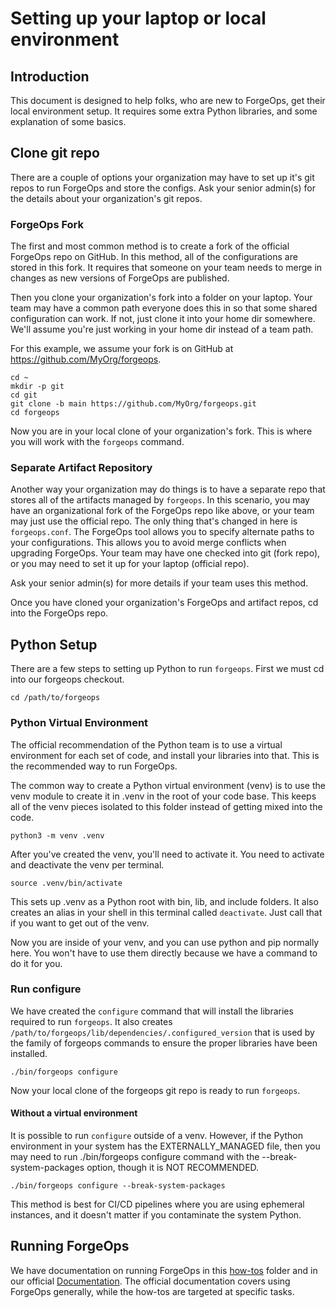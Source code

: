 # Setting up your laptop or local environment

## Introduction

This document is designed to help folks, who are new to ForgeOps, get their
local environment setup. It requires some extra Python libraries, and some
explanation of some basics.

## Clone git repo

There are a couple of options your organization may have to set up it's git
repos to run ForgeOps and store the configs. Ask your senior admin(s) for the
details about your organization's git repos.

### ForgeOps Fork

The first and most common method is to create a fork of the official ForgeOps
repo on GitHub. In this method, all of the configurations are stored in this
fork. It requires that someone on your team needs to merge in changes as new
versions of ForgeOps are published.

Then you clone your organization's fork into a folder on your laptop. Your team
may have a common path everyone does this in so that some shared configuration
can work. If not, just clone it into your home dir somewhere. We'll assume
you're just working in your home dir instead of a team path.

For this example, we assume your fork is on GitHub at https://github.com/MyOrg/forgeops.

```
cd ~
mkdir -p git
cd git
git clone -b main https://github.com/MyOrg/forgeops.git
cd forgeops
```

Now you are in your local clone of your organization's fork. This is where you
will work with the `forgeops` command.

### Separate Artifact Repository

Another way your organization may do things is to have a separate repo that
stores all of the artifacts managed by `forgeops`. In this scenario, you may
have an organizational fork of the ForgeOps repo like above, or your team may
just use the official repo. The only thing that's changed in here is
`forgeops.conf`. The ForgeOps tool allows you to specify alternate paths to
your configurations. This allows you to avoid merge conflicts when upgrading
ForgeOps. Your team may have one checked into git (fork repo), or you may need
to set it up for your laptop (official repo).

Ask your senior admin(s) for more details if your team uses this method.

Once you have cloned your organization's ForgeOps and artifact repos, cd into
the ForgeOps repo.

## Python Setup

There are a few steps to setting up Python to run `forgeops`. First we must cd
into our forgeops checkout.

`cd /path/to/forgeops`

### Python Virtual Environment

The official recommendation of the Python team is to use a virtual environment
for each set of code, and install your libraries into that. This is the
recommended way to run ForgeOps.

The common way to create a Python virtual environment (venv) is to use the venv
module to create it in .venv in the root of your code base. This keeps all of
the venv pieces isolated to this folder instead of getting mixed into the code.

`python3 -m venv .venv`

After you've created the venv, you'll need to activate it. You need to activate
and deactivate the venv per terminal.

`source .venv/bin/activate`

This sets up .venv as a Python root with bin, lib, and include folders. It also
creates an alias in your shell in this terminal called `deactivate`. Just call
that if you want to get out of the venv.

Now you are inside of your venv, and you can use python and pip normally here.
You won't have to use them directly because we have a command to do it for you.

### Run configure

We have created the `configure` command that will install the libraries required
to run `forgeops`. It also creates
`/path/to/forgeops/lib/dependencies/.configured_version` that is used by the
family of forgeops commands to ensure the proper libraries have been installed.

`./bin/forgeops configure`

Now your local clone of the forgeops git repo is ready to run `forgeops`.

#### Without a virtual environment

It is possible to run `configure` outside of a venv. However, if the Python
environment in your system has the EXTERNALLY_MANAGED file, then you may need
to run ./bin/forgeops configure command with the --break-system-packages
option, though it is NOT RECOMMENDED.

`./bin/forgeops configure --break-system-packages`

This method is best for CI/CD pipelines where you are using ephemeral
instances, and it doesn't matter if you contaminate the system Python.

## Running ForgeOps

We have documentation on running ForgeOps in this <a href="how-tos">how-tos</a>
folder and in our official <a href="https://docs.pingidentity.com/forgeops">Documentation</a>.
The official documentation covers using ForgeOps generally, while the how-tos are
targeted at specific tasks.
